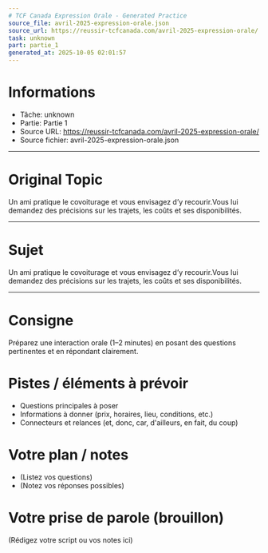 ```yaml
---
# TCF Canada Expression Orale - Generated Practice
source_file: avril-2025-expression-orale.json
source_url: https://reussir-tcfcanada.com/avril-2025-expression-orale/
task: unknown
part: partie_1
generated_at: 2025-10-05 02:01:57
---
```


# Informations
- Tâche: unknown
- Partie: Partie 1
- Source URL: https://reussir-tcfcanada.com/avril-2025-expression-orale/
- Source fichier: avril-2025-expression-orale.json

---

# Original Topic
Un ami pratique le covoiturage et vous envisagez d’y recourir.Vous lui demandez des précisions sur les trajets, les coûts et ses disponibilités.

---

# Sujet
Un ami pratique le covoiturage et vous envisagez d’y recourir.Vous lui demandez des précisions sur les trajets, les coûts et ses disponibilités.

---
# Consigne
Préparez une interaction orale (1–2 minutes) en posant des questions pertinentes et en répondant clairement.

# Pistes / éléments à prévoir
- Questions principales à poser
- Informations à donner (prix, horaires, lieu, conditions, etc.)
- Connecteurs et relances (et, donc, car, d'ailleurs, en fait, du coup)

# Votre plan / notes
- (Listez vos questions)
- (Notez vos réponses possibles)

# Votre prise de parole (brouillon)
(Rédigez votre script ou vos notes ici)
